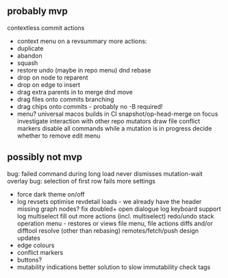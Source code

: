 probably mvp
------------
contextless commit actions
- context menu on a revsummary
more actions:
- duplicate
- abandon
- squash
- restore
undo (maybe in repo menu)
dnd rebase 
- drop on node to reparent
- drop on edge to insert
- drag extra parents in to merge
dnd move
- drag files onto commits
branching
- drag chips onto commits - probably no -B required!
- menu?
universal macos builds in CI
snapshot/op-head-merge on focus
investigate interaction with other repo mutators
draw file conflict markers 
disable all commands while a mutation is in progress
decide whether to remove edit menu

possibly not mvp
----------------
bug: failed command during long load never dismisses mutation-wait overlay
bug: selection of first row fails
more settings
- force dark theme on/off
- log revsets
optimise revdetail loads - we already have the header
missing graph nodes?
fix doubled+ open dialogue
log keyboard support
log multiselect
fill out more actions (incl. multiselect)
redo/undo stack
operation menu - restores or views
file menu, file actions
diffs and/or difftool
resolve (other than rebasing)
remotes/fetch/push
design updates 
- edge colours
- conflict markers
- buttons?
- mutability indications
better solution to slow immutability check
tags